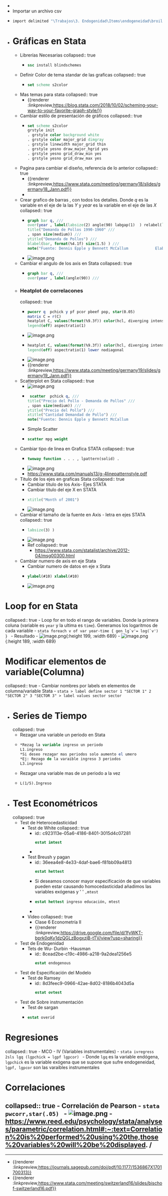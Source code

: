 -
- Importar un archivo csv
- ```Stata
  import delimited "\Trabajos\3. Endogenidad\Items\endogeneidad\broiler.csv"
  ```
- #  [](#1.) Gráficas en Stata
	- Librerías Necesarias
	  collapsed:: true
		- ```stata
		  ssc install blindschemes
		  ```
	- Definir Color de tema standar de las graficas
	  collapsed:: true
		- ```stata
		  set scheme s2color
		  ```
	- Mas temas para stata
	  collapsed:: true
		- {{renderer :linkpreview,https://blog.stata.com/2018/10/02/scheming-your-way-to-your-favorite-graph-style/}}
	- Cambiar estilo de presentación de gráficos
	  collapsed:: true
		- ```stata
		  set scheme s2color
		  grstyle init
		  . grstyle color background white
		  . grstyle color major_grid dimgray
		  . grstyle linewidth major_grid thin
		  . grstyle yesno draw_major_hgrid yes
		  . grstyle yesno grid_draw_min yes
		  . grstyle yesno grid_draw_max yes
		  ```
	- Pagina para cambiar el diseño, referencia de lo anterior
	  collapsed:: true
		- {{renderer :linkpreview,https://www.stata.com/meeting/germany18/slides/germany18_Jann.pdf}}
		-
	- Crear grafico  de barras , con todos los detalles. Donde $q$ es la variable en el eje de la las $Y$ y $year$ es la variable en el eje de las $X$
	  collapsed:: true
		- ```stata
		  graph bar q, ///
		  over(year , label(labsize(2) angle(90) labgap(1)  ) relabel(`r(relabel)')) ///
		  title("Demanda de Pollos 1990-1960" ///
		  , span size(medium)) ///
		  ytitle("Demanda de Pollos") ///
		  blabel(bar, format(%4.1f) size(1.5) ) ///
		  note("Fuente: Dennis Epple y Bennett McCallum            Elaboración: Autor  ")  
		  ```
		- ![image.png](../assets/image_1638964870055_0.png)
	- Cambiar el angulo de los axis en Stata
	  collapsed:: true
		- ```stata
		  graph bar q, ///
		  over(year , label(angle(90)) ///
		  ```
	- ### Heatplot de correlacones
	  collapsed:: true
		- ```stata
		  pwcorr q  pchick y pf pcor pbeef pop, star(0.05)
		  matrix C = r(C)
		  heatplot C, values(format(%9.3f)) color(hcl, diverging intensity(.6)) ///
		  legend(off) aspectratio(1)
		  ```
		- ![image.png](../assets/image_1639387544335_0.png)
		- ```stata
		  heatplot C, values(format(%9.3f)) color(hcl, diverging intensity(.6)) ///
		  legend(off) aspectratio(1) lower nodiagonal
		  ```
		- ![image.png](../assets/image_1639387566123_0.png)
		- {{renderer :linkpreview,https://www.stata.com/meeting/germany19/slides/germany19_Jann.pdf}}
	- Scatterplot en Stata
	  collapsed:: true
		- ![image.png](../assets/image_1639387661252_0.png)
		- ```stata
		   scatter  pchick q, ///
		  title("Precio del Pollo - Demanda de Pollos" ///
		  , span size(medium)) ///
		  ytitle("Precio del Pollo") ///
		  xtitle("Cantidad Demandad de Pollo") ///
		  note("Fuente: Dennis Epple y Bennett McCallum                                                        Elaboración: Autor  ")  
		  ```
		- Simple Scatter
		- ```stata
		  scatter mpg weight
		  ```
	- Cambiar tipo de linea en Grafica STATA
	  collapsed:: true
		- ```stata
		  twoway function . . . , lpattern(solid) .
		  ```
		- ![image.png](../assets/image_1641220028998_0.png)
		- https://www.stata.com/manuals13/g-4linepatternstyle.pdf
	- Titulo de los  ejes en graficas Stata
	  collapsed:: true
		- Cambiar titulo de los Axis- Ejes STATA
		- Cambiar titulo del eje X en STATA
		- ```stata
		  xtitle("Month of 2001")
		  ```
		- ![image.png](../assets/image_1641220193625_0.png)
	- Cambiar el tamaño de la fuente  en Axis - letra en ejes STATA
	  collapsed:: true
		- ```stata
		  labsize(3) )
		  ```
		- ![image.png](../assets/image_1641220353125_0.png)
		- Ref
		  collapsed:: true
			- https://www.stata.com/statalist/archive/2012-04/msg00300.html
	- Cambiar numero de axis en eje Stata
		- Cambiar numero de datos en eje x Stata
		- ```stata
		  ylabel(#10) xlabel(#10)
		  ```
		- ![image.png](../assets/image_1641220583715_0.png)
# [](#2.) Loop for en Stata
collapsed:: true
	- Loop for en todo el rango de variables. Donde la primera coluna (variable es  `year` y la ultima es `time`). Generamos los logaritmos de cada variable
	- ```stata
	  foreach v of var year-time {
	  gen lg`v'= log(`v')
	   }
	  ```
	- Resultado
		- ![image.png](../assets/image_1638965003258_0.png){:height 199, :width 689}
		- ![image.png](../assets/image_1638965051829_0.png){:height 189, :width 689}
# [](#3.)  Modificar elementos de variable(Columna)
collapsed:: true
	- Cambiar nombres por labels en elementos de columna/variable Stata
	- ```stata
	  > label define sector 1 "SECTOR 1" 2 "SECTOR 2" 3 "SECTOR 3"
	  > label values sector sector
	  ```
- # [](#4.)  Series de Tiempo
  collapsed:: true
	- Rezagar una variable un periodo en Stata
	- ```stata
	  *Rezag la variable ingreso un periodo
	  L1.ingreso
	  *Si deseo rezagar mas periodos solo aumento el umero
	  *Ej: Rezago de la varaible ingreso 3 periodos
	  L3.ingreso
	  ```
	- Rezagar una variable mas de un periodo a la vez
	- ```stata
	  L(1/5).Ingreso
	  ```
- # [](#6.)  Test Econométricos
  collapsed:: true
	- Test de Heterocedasticidad
		- Test de White
		  collapsed:: true
			- id:: c923113e-05a6-4186-8401-3015d4c07281
			  ```stata
			  estat imtest
			  ```
			-
		- Test Breush y pagan
			- id:: 36eea4e8-4e33-4daf-bae6-f81bb09a4813
			  ```stata
			  estat hettest
			  ```
			- Si deseamos conocer mayor especificación de que variables pueden estar causando homocedasticidad  añadimos las variables exógenas y ' ' `,mtest`
			- ```stata
			  estat hettest ingreso educación, mtest
			  ```
			-
		- Video
		  collapsed:: true
			- Clase 6 Econometría II
			- {{renderer :linkpreview,https://drive.google.com/file/d/1fyWKT-bprk0qKy1dzQGLzBogxzjB-tTV/view?usp=sharing}}
	- Test de Endogenidad
		- Tets de Wu- Durbin -Hausman
			- id:: 8cead2be-c19c-4986-a218-9a2dea1256e5
			  ```stata
			  estat endogenous
			  ```
	- Test de Especificación del Modelo
		- Test de Ramsey
			- id:: 8d3feec9-0966-42ae-8d02-8186b4043d5a
			  ```stata
			  estat ovtest
			  ```
	- Test de Sobre instrumentación
		- Test de sargan
		- ```stata
		  estat overid
		  ```
# [](#7.)  Regresiones
collapsed:: true
	- MCO
	- IV (Variables instrumentales)
		- ```stata
		  ivregress 2sls lgq (lgpchick = lgpf lgpcor)
		  ```
		- Donde `lgq`  es la variable endógena, `lgpchick` es la variable exógena que se supone que sufre endogeneidad, `lgpf, lgpcor` son las varaibles instrumentales
# Correlaciones
collapsed:: true
	- Correlación de Pearson
	- ```stata
	  pwcorr,star(.05)
	  ```
	- ![image.png](../assets/image_1639387840831_0.png)
	- https://www.reed.edu/psychology/stata/analyses/parametric/correlation.html#:~:text=Correlation%20is%20performed%20using%20the,those%20variables%20will%20be%20displayed. /
-
- ---
- {{renderer :linkpreview,https://journals.sagepub.com/doi/pdf/10.1177/1536867X1701700313}}
- {{renderer :linkpreview,https://www.stata.com/meeting/switzerland16/slides/bischof-switzerland16.pdf}}